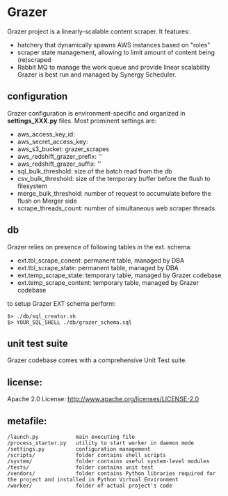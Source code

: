 Grazer
==========

Grazer project is a linearly-scalable content scraper. It features:
- hatchery that dynamically spawns AWS instances based on "roles"
- scraper state management, allowing to limit amount of content being (re)scraped
- Rabbit MQ to manage the work queue and provide linear scalability
Grazer is best run and managed by Synergy Scheduler.

configuration
---------

Grazer configuration is environment-specific and organized in **settings_XXX.py** files.
Most prominent settings are:

- aws_access_key_id:
- aws_secret_access_key: 
- aws_s3_bucket: grazer_scrapes
- aws_redshift_grazer_prefix: ''
- aws_redshift_grazer_suffix: ''
- sql_bulk_threshold: size of the batch read from the db 
- csv_bulk_threshold: size of the temporary buffer before the flush to filesystem
- merge_bulk_threshold: number of request to accumulate before the flush on Merger side
- scrape_threads_count: number of simultaneous web scraper threads  

db
---------

Grazer relies on presence of following tables in the ext. schema:
    
- ext.tbl_scrape_conent: permanent table, managed by DBA
- ext.tbl_scrape_state: permanent table, managed by DBA
- ext.temp_scrape_state: temporary table, managed by Grazer codebase
- ext.temp_scrape_content: temporary table, managed by Grazer codebase

to setup Grazer EXT schema perform:

    $> ./db/sql_creator.sh  
    $> YOUR_SQL_SHELL ./db/grazer_schema.sql

unit test suite
---------

Grazer codebase comes with a comprehensive Unit Test suite.


license:
---------

Apache 2.0 License:
http://www.apache.org/licenses/LICENSE-2.0

metafile:
---------

    /launch.py            main executing file  
    /process_starter.py   utility to start worker in daemon mode  
    /settings.py          configuration management  
    /scripts/             folder contains shell scripts  
    /system/              folder contains useful system-level modules  
    /tests/               folder contains unit test  
    /vendors/             folder contains Python libraries required for the project and installed in Python Virtual Environment  
    /worker/              folder of actual project's code  
